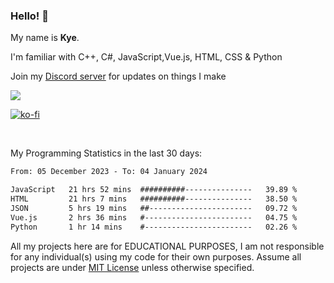 ### Hello! 👋
My name is **Kye**.

I'm familiar with C++, C#, JavaScript,Vue.js, HTML, CSS & Python

Join my [Discord server](https://discord.gg/wjWwSgm7Ra) for updates on things I make

<a href="https://discord.gg/wjWwSgm7Ra"><img src="https://discord.com/api/guilds/1104598508020957244/widget.png?style=banner2"></a>

[![ko-fi](https://ko-fi.com/img/githubbutton_sm.svg)](https://ko-fi.com/Y8Y4D37MY)

<br>

My Programming Statistics in the last 30 days:
<!--START_SECTION:waka-->

```txt
From: 05 December 2023 - To: 04 January 2024

JavaScript   21 hrs 52 mins  ##########---------------   39.89 %
HTML         21 hrs 7 mins   ##########---------------   38.50 %
JSON         5 hrs 19 mins   ##-----------------------   09.72 %
Vue.js       2 hrs 36 mins   #------------------------   04.75 %
Python       1 hr 14 mins    #------------------------   02.26 %
```

<!--END_SECTION:waka-->

All my projects here are for EDUCATIONAL PURPOSES, I am not responsible for any individual(s) using my code for their own purposes. Assume all projects are under [MIT License](https://opensource.org/licenses/MIT) unless otherwise specified.

